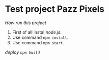 # Test project Pazz Pixels

*How run this project*

1. First of all instal *node.js*.
2. Use command `npm install`.
3. Use command `npm start`.

*deploy `npm build`*
